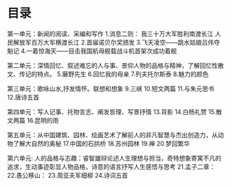# 目录
第一单元：新闻的阅读、采编和写作
1.消息二则：
  我三十万大军胜利南渡长江
  人民解放军百万大军横渡长江
2.首届诺贝尔奖颁发
3.飞天凌空——跳水姑娘吕伟夺魁记
4.一着惊海天——目击我国航母舰载战斗机首架次成功着舰

第二单元：深情回忆、叙述难忘的人与事、景仰人物的品格与精神，了解回忆性散文、传记的特点。
5.藤野先生
6.回忆我的母亲
7.列夫托尔斯泰
8.魅力的颜色

第三单元：歌咏山水,抒发情怀。联想和想象
9.三峡
10.短文两篇
11.与朱元思书
12.唐诗五首

第四单元：写人记事、托物言志、阐发哲理、写景抒情
13.背影
14.白杨礼赞
15.散文两篇
16.昆明的雨

第五单元：从中国建筑、园林、绘画艺术了解前人的非凡智慧与杰出创造力，从动物了解大自然的奥秘
17.中国的石拱桥
18.苏州园林
19.禅
20.梦回繁华

第六单元: 人的品格与志趣：睿智雄辩论述人生理想与担当，奇特想象寄寓不凡的追求，生动事迹彰显人物品格，诗意的语言抒写人生感悟与思考
21.孟子二章：
22.愚公移山：
23.周亚夫军细柳
24.诗词五首


